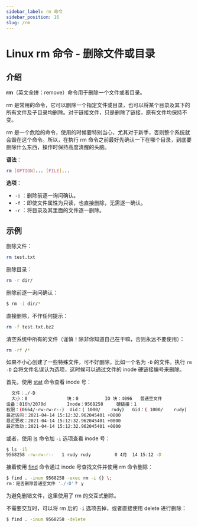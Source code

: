 ```yaml
---
sidebar_label: rm 命令
sidebar_position: 16
slug: /rm
---
```


# Linux rm 命令 - 删除文件或目录



## 介绍

**rm**（英文全拼：remove）命令用于删除一个文件或者目录。

rm 是常用的命令，它可以删除一个指定文件或目录，也可以将某个目录及其下的所有文件及子目录均删除。对于链接文件，只是删除了链接，原有文件均保持不变。 

rm 是一个危险的命令，使用的时候要特别当心，尤其对于新手，否则整个系统就会毁在这个命令。所以，在执行 rm 命令之前最好先确认一下在哪个目录，到底要删除什么东西，操作时保持高度清醒的头脑。

**语法**：

```bash
rm [OPTION]... [FILE]...
```

**选项**：

- `-i` ：删除前逐一询问确认。
- `-f` ：即使文件属性为只读，也直接删除，无需逐一确认。
- `-r` ：将目录及其里面的文件逐一删除。



## 示例

删除文件：

```bash
rm test.txt
```

删除目录：

```bash
rm -r dir/
```

删除前逐一询问确认：

```bash
$ rm -i dir/*
```

直接删除，不作任何提示：

```bash
rm -f test.txt.bz2  
```

清空系统中所有的文件（谨慎！除非你知道自己在干嘛，否则永远不要使用）：

```bash
rm -rf /*
```

如果不小心创建了一些特殊文件，可不好删除，比如一个名为 `-D` 的文件。执行 `rm -D` 会将文件名误认为选项，这时候可以通过文件的 inode 硬链接编号来删除。

首先，使用 [stat](/linux-command/stat) 命令查看 inode 号：

```bash
  文件：./-D
  大小：0               块：0          IO 块：4096   普通空文件
设备：816h/2070d        Inode：9568258     硬链接：1
权限：(0664/-rw-rw-r--)  Uid：( 1000/    rudy)   Gid：( 1000/    rudy)
最近访问：2021-04-14 15:12:32.962045401 +0800
最近更改：2021-04-14 15:12:32.962045401 +0800
最近改动：2021-04-14 15:12:32.962045401 +0800
```

或者，使用 [ls](/linux-command/ls) 命令加 `-i` 选项查看 inode 号：

```bash
$ ls -il
9568258 -rw-rw-r--   1 rudy rudy         0 4月  14 15:12 -D
```

接着使用 [find](/linux-command/find) 命令通过 inode 号查找文件并使用 rm 命令删除：

```bash
$ find . -inum 9568258 -exec rm -i {} \;
rm：是否删除普通空文件 './-D'？ y
```

为避免删错文件，这里使用了 rm 的交互式删除。

不需要交互时，可以将 rm 后的 `-i` 选项去掉，或者直接使用 delete 进行删除：

```bash
$ find . -inum 9568258 -delete
```

